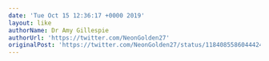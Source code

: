 ```yaml
---
date: 'Tue Oct 15 12:36:17 +0000 2019'
layout: like
authorName: Dr Amy Gillespie
authorUrl: 'https://twitter.com/NeonGolden27'
originalPost: 'https://twitter.com/NeonGolden27/status/1184085586044424193'
---
```

